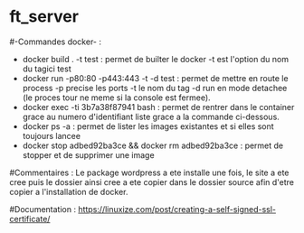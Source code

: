 # ft_server

#-Commandes docker- :
 - docker build . -t test : permet de builter le docker -t est l'option du nom du tagici test
- docker run -p80:80 -p443:443 -t -d test : permet de mettre en route le process -p precise les ports -t le nom du tag -d run en mode detachee (le proces tour ne meme si la console est fermee).
- docker exec -ti 3b7a38f87941 bash : permet de rentrer dans le container grace au numero d'identifiant liste grace a la commande ci-dessous.
- docker ps -a : permet de lister les images existantes et si elles sont toujours lancee 
- docker stop adbed92ba3ce  && docker rm adbed92ba3ce : permet de stopper et de supprimer une image

#Commentaires :
Le package wordpress a ete installe une fois, le site a ete cree puis le dossier ainsi cree a ete copier dans le dossier source afin d'etre copier a l'installation de docker.

#Documentation :
https://linuxize.com/post/creating-a-self-signed-ssl-certificate/
